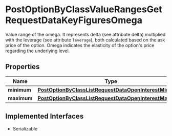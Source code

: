 

# PostOptionByClassValueRangesGetRequestDataKeyFiguresOmega

Value range of the omega. It represents delta (see attribute delta) multiplied with the leverage (see attribute `leverage`), both calculated based on the ask price of the option. Omega indicates the elasticity of the option's price regarding the underlying level.

## Properties

Name | Type | Description | Notes
------------ | ------------- | ------------- | -------------
**minimum** | [**PostOptionByClassListRequestDataOpenInterestMinimum**](PostOptionByClassListRequestDataOpenInterestMinimum.md) |  |  [optional]
**maximum** | [**PostOptionByClassListRequestDataOpenInterestMaximum**](PostOptionByClassListRequestDataOpenInterestMaximum.md) |  |  [optional]


## Implemented Interfaces

* Serializable


